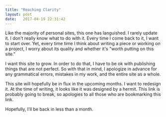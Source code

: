 ```yaml
---
title: "Reaching Clarity"
layout: post
date:   2017-04-19 22:31:42
---
```


Like the majority of personal sites, this one has languished. I rarely update it. I don't really know what to do with it. Every time I come back to it, I want to start over. Yet, every time time I think about writing a piece or working on a project, I worry about its quality and whether it's "worth putting on this site."

I want this site to grow. In order to do that, I have to be ok with publishing things that are not perfect. So with that in mind, I apologize in advance for any grammatical errors, mistakes in my work, and the entire site as a whole.

This site will hopefully be in flux in the upcoming months. I want to redesign it. At the time of writing, it looks like it was designed by a hermit. This link is probably going to break, so apologies to all those who are bookmarking this link.

Hopefully, I'll be back in less than a month.
